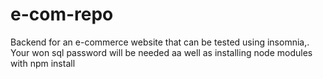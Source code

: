 # e-com-repo
Backend for an e-commerce website that can be tested using insomnia,. Your won sql password will be needed aa well as installing node modules with npm install
